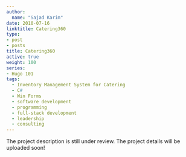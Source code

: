 ```yaml
---
author:
  name: "Sajad Karim"
date: 2010-07-16
linktitle: Catering360
type:
- post
- posts
title: Catering360
active: true
weight: 100
series:
- Hugo 101
tags:
  - Inventory Management System for Catering
  - C#
  - Win Forms
  - software development
  - programming
  - full-stack development
  - leadership
  - consulting
---
```


The project description is still under review. The project details will be uploaded soon!

